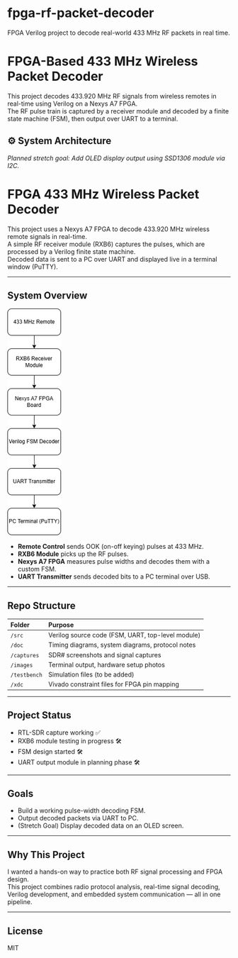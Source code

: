 # fpga-rf-packet-decoder
FPGA Verilog project to decode real-world 433 MHz RF packets in real time.

# FPGA-Based 433 MHz Wireless Packet Decoder

This project decodes 433.920 MHz RF signals from wireless remotes in real-time using Verilog on a Nexys A7 FPGA.  
The RF pulse train is captured by a receiver module and decoded by a finite state machine (FSM), then output over UART to a terminal.

## ⚙️ System Architecture


*Planned stretch goal: Add OLED display output using SSD1306 module via I2C.*

# FPGA 433 MHz Wireless Packet Decoder

This project uses a Nexys A7 FPGA to decode 433.920 MHz wireless remote signals in real-time.  
A simple RF receiver module (RXB6) captures the pulses, which are processed by a Verilog finite state machine.  
Decoded data is sent to a PC over UART and displayed live in a terminal window (PuTTY).

---

## System Overview

![System Diagram](doc/system_block_diagram.png)

- **Remote Control** sends OOK (on-off keying) pulses at 433 MHz.
- **RXB6 Module** picks up the RF pulses.
- **Nexys A7 FPGA** measures pulse widths and decodes them with a custom FSM.
- **UART Transmitter** sends decoded bits to a PC terminal over USB.

---

## Repo Structure

| Folder | Purpose |
|:---|:---|
| `/src` | Verilog source code (FSM, UART, top-level module) |
| `/doc` | Timing diagrams, system diagrams, protocol notes |
| `/captures` | SDR# screenshots and signal captures |
| `/images` | Terminal output, hardware setup photos |
| `/testbench` | Simulation files (to be added) |
| `/xdc` | Vivado constraint files for FPGA pin mapping |

---

## Project Status

- RTL-SDR capture working ✅
- RXB6 module testing in progress 🛠️
- FSM design started 🛠️ 
- UART output module in planning phase 🛠️

---

## Goals

- Build a working pulse-width decoding FSM.
- Output decoded packets via UART to PC.
- (Stretch Goal) Display decoded data on an OLED screen.

---

## Why This Project

I wanted a hands-on way to practice both RF signal processing and FPGA design.  
This project combines radio protocol analysis, real-time signal decoding, Verilog development, and embedded system communication — all in one pipeline.

---

## License

MIT

